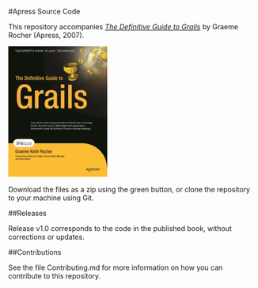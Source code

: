 #Apress Source Code

This repository accompanies [*The Definitive Guide to Grails*](http://www.apress.com/9781590597583) by Graeme Rocher (Apress, 2007).

[comment]: #cover
![Cover image](9781590597583.jpg)

Download the files as a zip using the green button, or clone the repository to your machine using Git.

##Releases

Release v1.0 corresponds to the code in the published book, without corrections or updates.

##Contributions

See the file Contributing.md for more information on how you can contribute to this repository.
